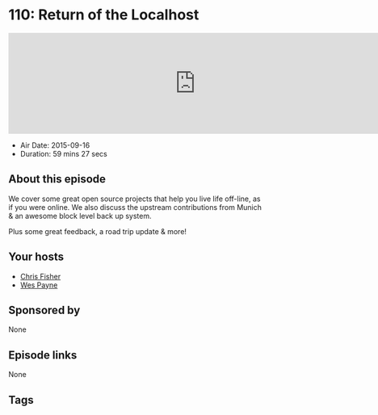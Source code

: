 # 110: Return of the Localhost

<iframe src="https://player.fireside.fm/v2/RUkczH-V+5wpVgCZA?theme=dark" width="740" height="200" frameborder="0" scrolling="no"></iframe>

* Air Date: 2015-09-16
* Duration: 59 mins 27 secs

## About this episode

We cover some great open source projects that help you live life off-line, as if you were online. We also discuss the upstream contributions from Munich & an awesome block level back up system.

Plus some great feedback, a road trip update & more!


## Your hosts
* [Chris Fisher](https://linuxunplugged.com/hosts/chrislas)
* [Wes Payne](https://linuxunplugged.com/hosts/wes)

## Sponsored by

None



## Episode links

None



## Tags

